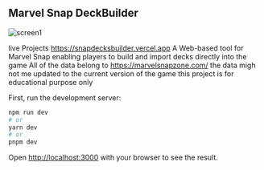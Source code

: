 ## Marvel Snap DeckBuilder

![screen1](https://github.com/EC-9624/snapdecksbuilder/assets/71120764/a0305470-2325-4a01-a9c5-af92ea8585e9)


live Projects https://snapdecksbuilder.vercel.app
A Web-based tool for Marvel Snap enabling players to build and import decks directly into the game
All of the data belong to https://marvelsnapzone.com/ the data migh not me updated to the current version of the game
this project is for educational purpose only

First, run the development server:

```bash
npm run dev
# or
yarn dev
# or
pnpm dev
```

Open [http://localhost:3000](http://localhost:3000) with your browser to see the result.
